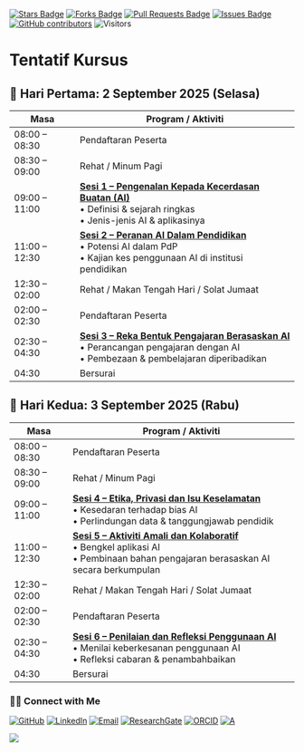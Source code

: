 <a href="https://github.com/drshahizan/short-course/stargazers"><img src="https://img.shields.io/github/stars/drshahizan/short-course" alt="Stars Badge"/></a>
<a href="https://github.com/drshahizan/short-course/network/members"><img src="https://img.shields.io/github/forks/drshahizan/short-course" alt="Forks Badge"/></a>
<a href="https://github.com/drshahizan/short-course/pulls"><img src="https://img.shields.io/github/issues-pr/drshahizan/short-course" alt="Pull Requests Badge"/></a>
<a href="https://github.com/drshahizan/short-course"><img src="https://img.shields.io/github/issues/drshahizan/short-course" alt="Issues Badge"/></a>
<a href="https://github.com/drshahizan/short-course/graphs/contributors"><img alt="GitHub contributors" src="https://img.shields.io/github/contributors/drshahizan/short-course?color=2b9348"></a>
![Visitors](https://api.visitorbadge.io/api/visitors?path=https%3A%2F%2Fgithub.com%2Fdrshahizan%2Fshort-course&labelColor=%23d9e3f0&countColor=%23697689&style=flat)

# Tentatif Kursus

## 📌 **Hari Pertama: 2 September 2025 (Selasa)**

| **Masa**      | **Program / Aktiviti**                                                                                                                |
| ------------- | ------------------------------------------------------------------------------------------------------------------------------------- |
| 08:00 – 08:30 | Pendaftaran Peserta                                                                                                                   |
| 08:30 – 09:00 | Rehat / Minum Pagi                                                                                                                    |
| 09:00 – 11:00 | **[Sesi 1 – Pengenalan Kepada Kecerdasan Buatan (AI)](sesi01.md)** <br>• Definisi & sejarah ringkas <br>• Jenis-jenis AI & aplikasinya             |
| 11:00 – 12:30 | **[Sesi 2 – Peranan AI Dalam Pendidikan](02mat.md)** <br>• Potensi AI dalam PdP <br>• Kajian kes penggunaan AI di institusi pendidikan            |
| 12:30 – 02:00 | Rehat / Makan Tengah Hari / Solat Jumaat                                                                                              |
| 02:00 – 02:30 | Pendaftaran Peserta                                                                                                                   |
| 02:30 – 04:30 | **[Sesi 3 – Reka Bentuk Pengajaran Berasaskan AI](03mat.md)** <br>• Perancangan pengajaran dengan AI <br>• Pembezaan & pembelajaran diperibadikan |
| 04:30         | Bersurai                                                                                                                              |

## 📌 **Hari Kedua: 3 September 2025 (Rabu)**

| **Masa**      | **Program / Aktiviti**                                                                                                                  |
| ------------- | --------------------------------------------------------------------------------------------------------------------------------------- |
| 08:00 – 08:30 | Pendaftaran Peserta                                                                                                                     |
| 08:30 – 09:00 | Rehat / Minum Pagi                                                                                                                      |
| 09:00 – 11:00 | **[Sesi 4 – Etika, Privasi dan Isu Keselamatan](04mat.md)** <br>• Kesedaran terhadap bias AI <br>• Perlindungan data & tanggungjawab pendidik       |
| 11:00 – 12:30 | **[Sesi 5 – Aktiviti Amali dan Kolaboratif](05mat.md)** <br>• Bengkel aplikasi AI <br>• Pembinaan bahan pengajaran berasaskan AI secara berkumpulan |
| 12:30 – 02:00 | Rehat / Makan Tengah Hari / Solat Jumaat                                                                                                |
| 02:00 – 02:30 | Pendaftaran Peserta                                                                                                                     |
| 02:30 – 04:30 | **[Sesi 6 – Penilaian dan Refleksi Penggunaan AI](06mat.md)** <br>• Menilai keberkesanan penggunaan AI <br>• Refleksi cabaran & penambahbaikan      |
| 04:30         | Bersurai                                                                                                                                |

### 🙌🏻 Connect with Me
<p align="left">
    <a href="https://github.com/drshahizan" target="_blank"><img alt="GitHub" src="https://img.shields.io/badge/-@drshahizan-181717?style=flat-square&logo=GitHub&logoColor=white"></a>
    <a href="https://www.linkedin.com/in/drshahizan" target="_blank"><img alt="LinkedIn" src="https://img.shields.io/badge/-drshahizan-blue?style=flat-square&logo=Linkedin&logoColor=white&link=https://www.linkedin.com/in/drshahizan/"></a>
    <a href="mailto:shahizan@utm.my" target="_blank"><img alt="Email" src="https://img.shields.io/badge/-shahizan@utm.my-c14438?style=flat-square&logo=Gmail&logoColor=white&link=mailto:shahizan@utm.my.com"></a>
    <a href="https://www.researchgate.net/profile/Mohd-Othman-28" target="_blank"><img alt="ResearchGate" src="https://img.shields.io/badge/-ResearchGate-00CCBB?style=flat-square&logo=ResearchGate&logoColor=white"></a>
    <a href="https://orcid.org/0000-0003-4261-1873" target="_blank"><img alt="ORCID" src="https://img.shields.io/badge/-ORCID-A6CE39?style=flat-square&logo=ORCID&logoColor=white"></a> 
 <a href="https://visitorbadge.io/status?path=https%3A%2F%2Fgithub.com%2Fdrshahizan" target="_blank"><img alt="A" src="https://api.visitorbadge.io/api/visitors?path=https%3A%2F%2Fgithub.com%2Fdrshahizan&labelColor=%23697689&countColor=%23555555&style=plastic"></a>
 
![](https://hit.yhype.me/github/profile?user_id=81284918)
</p>

